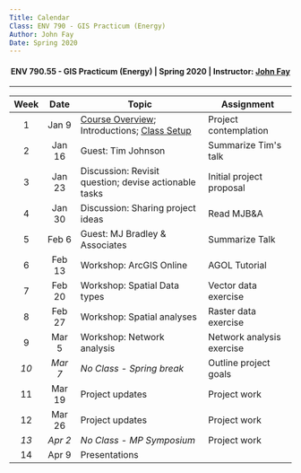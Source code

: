 ```yaml
---
Title: Calendar
Class: ENV 790 - GIS Practicum (Energy)
Author: John Fay
Date: Spring 2020
---
```


<h4>
    <center> 
    ENV 790.55 - GIS Practicum (Energy) | 
    Spring 2020 | 
    Instructor:     <a href='mailto:\\john.fay@duke.edu'>John Fay</a>
    </center>
</h4>

---

| Week |  Date   | Topic                                                        | Assignment                |
| :--: | :-----: | ------------------------------------------------------------ | ------------------------- |
|  1   |  Jan 9  | [Course Overview](./); Introductions; [Class Setup](.ClassSetup.html) | Project contemplation     |
|  2   | Jan 16  | Guest: Tim Johnson                                           | Summarize Tim's talk      |
|  3   | Jan 23  | Discussion: Revisit question; devise actionable tasks        | Initial project proposal  |
|  4   | Jan 30  | Discussion: Sharing project ideas                            | Read MJB&A                |
|  5   |  Feb 6  | Guest: MJ Bradley & Associates                               | Summarize Talk            |
|  6   | Feb 13  | Workshop: ArcGIS Online                                      | AGOL Tutorial             |
|  7   | Feb 20  | Workshop: Spatial Data types                                 | Vector data exercise      |
|  8   | Feb 27  | Workshop: Spatial analyses                                   | Raster data exercise      |
|  9   |  Mar 5  | Workshop: Network analysis                                   | Network analysis exercise |
| *10* | *Mar 7* | *No Class - Spring break*                                    | Outline project goals     |
|  11  | Mar 19  | Project updates                                              | Project work              |
|  12  | Mar 26  | Project updates                                              | Project work              |
| *13* | *Apr 2* | *No Class - MP Symposium*                                    | Project work              |
|  14  |  Apr 9  | Presentations                                                |                           |

